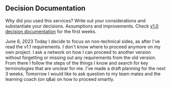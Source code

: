 ## Decision Documentation

Why did you used this services? Write out your considerations and substantiate your decisions. Assumptions and improvements. Check [v1.0 decision documentation]() for the first weeks.

June 6, 2023
Today I decide to focus on non-technical sides, as after I've read the v1.1 requirements. I don't know where to proceed anymore on my own project. I ask a network on how I can proceed to another version without forgetting or missing out any requirements from the old version. From there I follow the steps of the things I know and search for key terminologies that are unclear for me. I've made a draft planning for the next 3 weeks. Tomorrow I would like to ask question to my team mates and the learning coach (on q&a) on how to proceed smartly.
